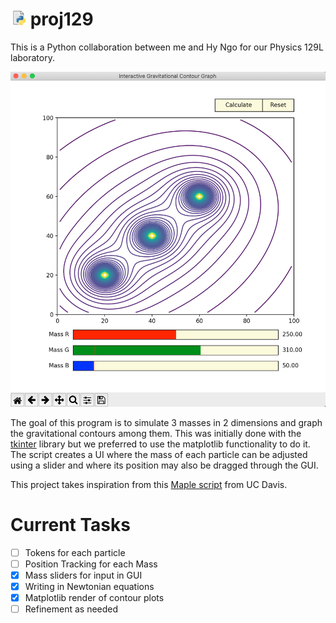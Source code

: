 
# <img src="/img/snek.jpg" width="25"> proj129 

This is a Python collaboration between me and Hy Ngo for our
Physics 129L laboratory.

<img src="/img/GUI.png" width = "600"> 

The goal of this program is to simulate 3 masses in 2 dimensions and graph the gravitational contours among them. This was initially done with the [tkinter](https://github.com/python/cpython/tree/master/Lib/tkinter) library but we preferred to use the matplotlib functionality to do it. The script creates a UI where the mass of each particle can be adjusted using a slider and where its position may also be dragged through the GUI.

This project takes inspiration from this [Maple script](https://climate.ucdavis.edu/GravityProblem.pdf) from UC Davis. 

# Current Tasks

- [ ] Tokens for each particle
- [ ] Position Tracking for each Mass
- [x] Mass sliders for input in GUI
- [x] Writing in Newtonian equations
- [x] Matplotlib render of contour plots
- [ ] Refinement as needed
